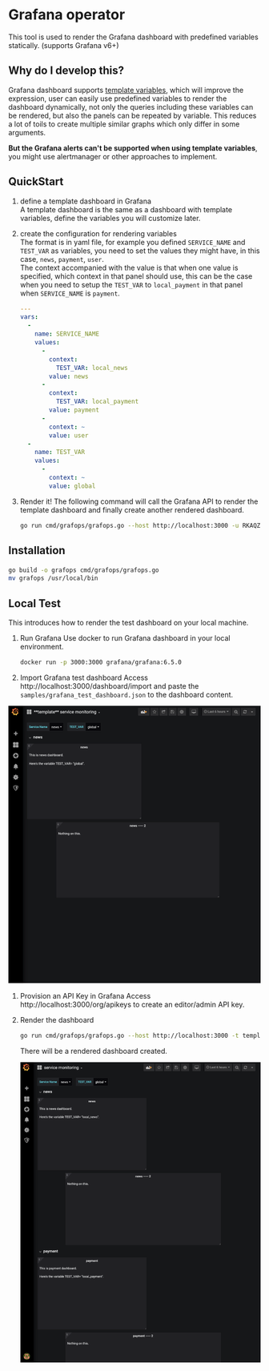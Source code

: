 # Grafana operator
This tool is used to render the Grafana dashboard with predefined variables statically. (supports Grafana v6+)

## Why do I develop this?
Grafana dashboard supports [template variables](https://grafana.com/docs/grafana/latest/reference/templating/),
which will improve the expression, user can easily use predefined variables to render the dashboard dynamically,
not only the queries including these variables can be rendered, but also the panels can be repeated by variable.
This reduces a lot of toils to create multiple similar graphs which only differ in some arguments.

**But the Grafana alerts can't be supported when using template variables**, you might use alertmanager or other approaches to implement. 

## QuickStart
1. define a template dashboard in Grafana  
A template dashboard is the same as a dashboard with template variables, define the variables you will customize later.
1. create the configuration for rendering variables  
The format is in yaml file, for example you defined `SERVICE_NAME` and `TEST_VAR` as variables, you need to set the values they
might have, in this case, `news`, `payment`, `user`.  
The context accompanied with the value is that when one value is specified, which context in that panel should use, this
can be the case when you need to setup the `TEST_VAR` to `local_payment` in that panel when `SERVICE_NAME` is `payment`.
 
    ```yaml
    ---
    vars:
      -
        name: SERVICE_NAME
        values:
          -
            context:
              TEST_VAR: local_news
            value: news
          -
            context:
              TEST_VAR: local_payment
            value: payment
          -
            context: ~
            value: user
      -
        name: TEST_VAR
        values:
          -
            context: ~
            value: global
    ```

1. Render it!
The following command will call the Grafana API to render the template dashboard and finally create another rendered dashboard.
    ```bash
    go run cmd/grafops/grafops.go --host http://localhost:3000 -u RKAQZi9Zk --basic_auth $GRAFANA_USERNAME:$GRAFANA_PASSWORD -c ./config.yaml
    ```

## Installation
```bash
go build -o grafops cmd/grafops/grafops.go
mv grafops /usr/local/bin
```

## Local Test
This introduces how to render the test dashboard on your local machine.

1. Run Grafana
Use docker to run Grafana dashboard in your local environment.
    ```bash
    docker run -p 3000:3000 grafana/grafana:6.5.0
    ```

1. Import Grafana test dashboard
Access http://localhost:3000/dashboard/import and paste the `samples/grafana_test_dashboard.json` to the dashboard content.

![template dashboard](samples/template-dashboard.png)

1. Provision an API Key in Grafana
Access http://localhost:3000/org/apikeys to create an editor/admin API key.

1. Render the dashboard
    ```bash
    go run cmd/grafops/grafops.go --host http://localhost:3000 -t template-service-monitoring --basic_auth <auth-key>
    ```
   
   There will be a rendered dashboard created.
   
   ![rendered dashboard](samples/rendered.png)
